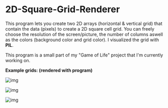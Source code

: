 # 2D-Square-Grid-Renderer

This program lets you create two 2D arrays (horizontal & vertical grid) that contain the data (pixels) to
create a 2D square cell grid. You can freely choose the resolution of the screen/picture, the number of columns aswell as the colors (background color and grid color). I visualized the grid with <b>PIL</b>.

This program is a small part of my "Game of Life" project that I'm currently working on.



<b>Example grids: (rendered with program)</b>


![img](https://imgur.com/Fyk5FA4.png)

![img](https://imgur.com/TMdw8Uu.png)

![img](https://imgur.com/3ok4Z90.png)
